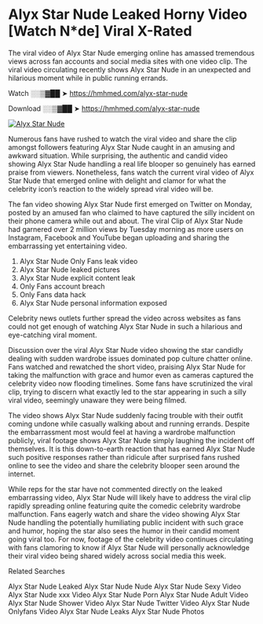 ﻿# Alyx Star Nude Leaked Horny Video [Watch N*de] Viral X-Rated

The viral video of ﻿Alyx Star Nude emerging online has amassed tremendous views across fan accounts and social media sites with one video clip. The viral video circulating recently shows ﻿Alyx Star Nude in an unexpected and hilarious moment while in public running errands. 

Watch ░░▒▓██ ➤ https://hmhmed.com/alyx-star-nude

Download ░░▒▓██ ➤ https://hmhmed.com/alyx-star-nude

[![Alyx Star Nude](https://i.imgur.com/dJHk4Zq.gif)](https://hmhmed.com/alyx-star-nude)

Numerous fans have rushed to watch the viral video and share the clip amongst followers featuring ﻿Alyx Star Nude caught in an amusing and awkward situation. While surprising, the authentic and candid video showing ﻿Alyx Star Nude handling a real life blooper so genuinely has earned praise from viewers. Nonetheless, fans watch the current viral video of ﻿Alyx Star Nude that emerged online with delight and clamor for what the celebrity icon’s reaction to the widely spread viral video will be.

The fan video showing ﻿Alyx Star Nude first emerged on Twitter on Monday, posted by an amused fan who claimed to have captured the silly incident on their phone camera while out and about. The viral Clip of ﻿Alyx Star Nude had garnered over 2 million views by Tuesday morning as more users on Instagram, Facebook and YouTube began uploading and sharing the embarrassing yet entertaining video. 

1. ﻿Alyx Star Nude Only Fans leak video
2. ﻿Alyx Star Nude leaked pictures
3. ﻿Alyx Star Nude explicit content leak
4. Only Fans account breach
5. Only Fans data hack
6. ﻿Alyx Star Nude personal information exposed

Celebrity news outlets further spread the video across websites as fans could not get enough of watching ﻿Alyx Star Nude in such a hilarious and eye-catching viral moment. 

Discussion over the viral ﻿Alyx Star Nude video showing the star candidly dealing with sudden wardrobe issues dominated pop culture chatter online. Fans watched and rewatched the short video, praising ﻿Alyx Star Nude for taking the malfunction with grace and humor even as cameras captured the celebrity video now flooding timelines. Some fans have scrutinized the viral clip, trying to discern what exactly led to the star appearing in such a silly viral video, seemingly unaware they were being filmed.

The video shows ﻿Alyx Star Nude suddenly facing trouble with their outfit coming undone while casually walking about and running errands. Despite the embarrassment most would feel at having a wardrobe malfunction publicly, viral footage shows ﻿Alyx Star Nude simply laughing the incident off themselves. It is this down-to-earth reaction that has earned ﻿Alyx Star Nude such positive responses rather than ridicule after surprised fans rushed online to see the video and share the celebrity blooper seen around the internet.  

While reps for the star have not commented directly on the leaked embarrassing video, ﻿Alyx Star Nude will likely have to address the viral clip rapidly spreading online featuring quite the comedic celebrity wardrobe malfunction. Fans eagerly watch and share the video showing ﻿Alyx Star Nude handling the potentially humiliating public incident with such grace and humor, hoping the star also sees the humor in their candid moment going viral too. For now, footage of the celebrity video continues circulating with fans clamoring to know if ﻿Alyx Star Nude will personally acknowledge their viral video being shared widely across social media this week.

Related Searches

﻿Alyx Star Nude Leaked
﻿Alyx Star Nude Nude
﻿Alyx Star Nude Sexy Video
﻿Alyx Star Nude xxx Video
﻿Alyx Star Nude Porn
﻿Alyx Star Nude Adult Video
﻿Alyx Star Nude Shower Video
﻿Alyx Star Nude Twitter Video
﻿Alyx Star Nude Onlyfans Video
﻿Alyx Star Nude Leaks
﻿Alyx Star Nude Photos